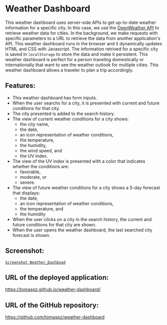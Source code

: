 # Weather Dashboard

This weather dashboard uses server-side APIs to get up-to-date weather information for a specific city.
In this case, we use the [OpenWeather API](https://openweathermap.org/api) to retrieve weather data for cities.
In the background, we make requests with specific parameters to a URL to retrieve the data from another application's API.
This weather dashboard runs in the browser and it dynamically updates HTML and CSS with Javascript.
The information retrived for a specific city is saved in `localStorage` to store the data and make it persistent.
This weather dashboard is perfect for a person traveling domestically or internationally that want to see the weather outlook for multiple cities.
This weather dashboard allows a traveler to plan a trip accordingly.

## Features:

* This weather dashboard has form inputs.
* When the user searchs for a city, it is presented with current and future conditions for that city.
* The city presented is added to the search history.
* The view of current weather conditions for a city shows:
    * the city name, 
    * the date, 
    * an icon representation of weather conditions, 
    * the temperature, 
    * the humidity, 
    * the wind speed, and 
    * the UV index.
* The view of the UV index is presented with a color that indicates whether the conditions are: 
    * favorable, 
    * moderate, or 
    * severe.
* The view of future weather conditions for a city shows a 5-day forecast that displays: 
    * the date, 
    * an icon representation of weather conditions, 
    * the temperature, and 
    * the humidity
* When the user clicks on a city in the search history, the current and future conditions for that city are shown.
* When the user opens the weather dashboard, the last searched city forecast is shown.

## Screenshot:

[`Screenshot Weather_Dashboad`](./assets/img/screenshot_weather_dashboard.png)

## URL of the deployed application:

https://tomaspz.github.io/weather-dashboard/

## URL of the GitHub repository:

https://github.com/tomaspz/weather-dashboard

